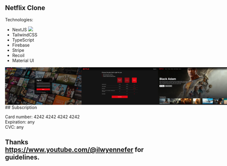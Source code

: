 ## Netflix Clone

Technologies:

-   NextJS <img src="https://external-content.duckduckgo.com/iu/?u=https%3A%2F%2Fseeklogo.com%2Fimages%2FN%2Fnext-js-icon-logo-EE302D5DBD-seeklogo.com.png&f=1&nofb=1&ipt=fed8bb7173de017d670b6471cad826895a4c31ef58dcb9fd2b21aeef882d6efc&ipo=images">
-   TailwindCSS
-   TypeScript
-   Firebase
-   Stripe
-   Recoil
-   Material UI

<div style="display:flex">
    <img src="./readmePictures/loginScreen.png" style="width:50%" >
    <img src="./readmePictures/subscriptionScreen.png" style="width:50%" >
    <img src="./readmePictures/homepageScreen.png" style="width:50%">
    <img src="./readmePictures/accountScreen.png" style="width:50%">
</div>
## Subscription

Card number: 4242 4242 4242 4242<br>
Expiration: any<br>
CVC: any

## Thanks https://www.youtube.com/@ilwyennefer for guidelines.
